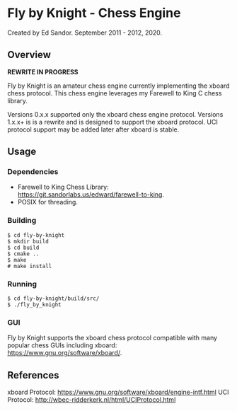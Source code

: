 # Fly by Knight - Chess Engine 
Created by Ed Sandor.
September 2011 - 2012, 2020.

## Overview

**REWRITE IN PROGRESS**

Fly by Knight is an amateur chess engine currently implementing the xboard chess protocol.  This chess engine leverages my Farewell to King C chess library.

Versions 0.x.x supported only the xboard chess engine protocol.
Versions 1.x.x+ is is a rewrite and is designed to support the xboard protocol.  UCI protocol support may be added later after xboard is stable.

## Usage

### Dependencies
- Farewell to King Chess Library: https://git.sandorlabs.us/edward/farewell-to-king.
- POSIX for threading.

### Building
```
$ cd fly-by-knight
$ mkdir build
$ cd build
$ cmake ..
$ make
# make install
```

### Running
```
$ cd fly-by-knight/build/src/
$ ./fly_by_knight
```

### GUI
Fly by Knight supports the xboard chess protocol compatible with many popular chess GUIs including xboard: https://www.gnu.org/software/xboard/.

## References
xboard Protocol:
https://www.gnu.org/software/xboard/engine-intf.html
UCI Protocol:
http://wbec-ridderkerk.nl/html/UCIProtocol.html
